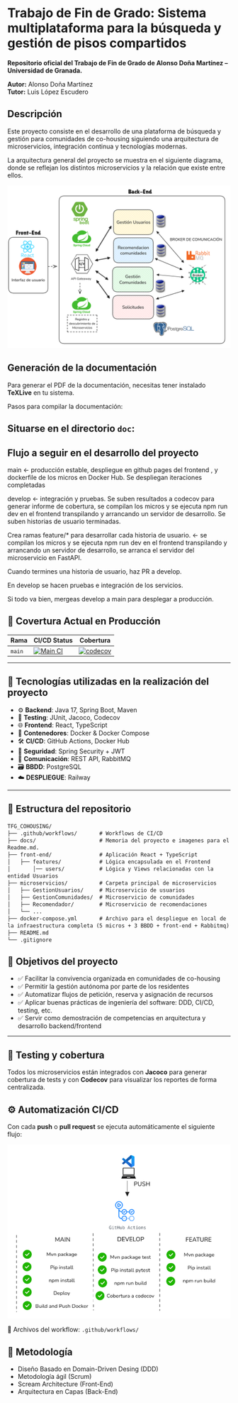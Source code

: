 # Trabajo de Fin de Grado: Sistema multiplataforma para la búsqueda y gestión de pisos compartidos

**Repositorio oficial del Trabajo de Fin de Grado de Alonso Doña Martínez – Universidad de Granada.**  

**Autor:** Alonso Doña Martínez  
**Tutor:** Luis López Escudero

## Descripción
Este proyecto consiste en el desarrollo de una plataforma de búsqueda y gestión para comunidades de co-housing siguiendo una arquitectura de microservicios, integración continua y tecnologías modernas.

La arquitectura general del proyecto se muestra en el siguiente diagrama, donde se reflejan los distintos microservicios y
la relación que existe entre ellos.

![Diagrama de arquitectura](./docs/arquitectura-frontend.png)

## Generación de la documentación

Para generar el PDF de la documentación, necesitas tener instalado **TeXLive** en tu sistema.  

Pasos para compilar la documentación:

Situarse en el directorio `doc`:
---

## Flujo a seguir en el desarrollo del proyecto
main             ← producción estable, despliegue en github pages del frontend , y dockerfile de los micros en Docker Hub. Se despliegan iteraciones completadas

develop          ← integración y pruebas. Se suben resultados a codecov para generar informe de cobertura, se compilan los micros y se ejecuta npm run dev en el frontend transpilando y arrancando un servidor de desarrollo. Se suben historias de usuario terminadas.

Crea ramas feature/* para desarrollar cada historia de usuario.  ← se compilan los micros y se ejecuta npm run dev en el frontend transpilando y arrancando un servidor de desarrollo, se arranca el servidor del microservicio en FastAPI.

Cuando termines una historia de usuario, haz PR a develop.

En develop se hacen pruebas e integración de los servicios.

Si todo va bien, mergeas develop a main para desplegar a producción.

## 🚧 Covertura Actual en Producción

| Rama | CI/CD Status | Cobertura |
|------|--------------|-----------|
| `main` | [![Main CI](https://github.com/alonsodm12/TFG_COHOUSING/actions/workflows/ci-cd.yml/badge.svg?branch=main)](https://github.com/alonsodm12/TFG_COHOUSING/actions/workflows/ci-cd.yml) | [![codecov](https://codecov.io/gh/alonsodm12/TFG_COHOUSING/branch/main/graph/badge.svg?token=BEeK9qXuVn)](https://codecov.io/gh/alonsodm12/TFG_COHOUSING) |

---

## 🔧 Tecnologías utilizadas en la realización del proyecto

- ⚙️ **Backend**: Java 17, Spring Boot, Maven  
- 🧪 **Testing**: JUnit, Jacoco, Codecov  
- 🌐 **Frontend**: React, TypeScript  
- 🐳 **Contenedores**: Docker & Docker Compose  
- 🛠️ **CI/CD**: GitHub Actions, Docker Hub  
- 🔐 **Seguridad**: Spring Security + JWT
- 📡 **Comunicación**: REST API, RabbitMQ  
- 🗃️ **BBDD**: PostgreSQL
- ☁️ **DESPLIEGUE**: Railway

---

## 🧱 Estructura del repositorio

```plaintext
TFG_COHOUSING/
├── .github/workflows/       # Workflows de CI/CD
├── docs/                    # Memoria del proyecto e imagenes para el Readme.md.
├── front-end/               # Aplicación React + TypeScript
│   ├── features/            # Lógica encapsulada en el Frontend
│       │── users/           # Lógica y Views relacionadas con la entidad Usuarios
├── microservicios/          # Carpeta principal de microservicios
│   ├── GestionUsuarios/     # Microservicio de usuarios
│   ├── GestionComunidades/  # Microservicio de comunidades
│   ├── Recomendador/        # Microservicio de recomendaciones
│   └── ...
├── docker-compose.yml       # Archivo para el despliegue en local de la infraestructura completa (5 micros + 3 BBDD + front-end + Rabbitmq)
├── README.md
└── .gitignore
```
## 🎯 Objetivos del proyecto

- ✅ Facilitar la convivencia organizada en comunidades de co-housing  
- ✅ Permitir la gestión autónoma por parte de los residentes  
- ✅ Automatizar flujos de petición, reserva y asignación de recursos  
- ✅ Aplicar buenas prácticas de ingeniería del software: DDD, CI/CD, testing, etc.  
- ✅ Servir como demostración de competencias en arquitectura y desarrollo backend/frontend  

---

## 🧪 Testing y cobertura

Todos los microservicios están integrados con **Jacoco** para generar cobertura de tests y con **Codecov** para visualizar los reportes de forma centralizada.

## ⚙️ Automatización CI/CD

Con cada **push** o **pull request** se ejecuta automáticamente el siguiente flujo:

![Flujo de los workflows](./docs/actions.png) 

🔧 Archivos del workflow: `.github/workflows/`


## 🧠 Metodología
- Diseño Basado en Domain-Driven Desing (DDD)
- Metodología ágil (Scrum)
- Scream Architecture (Front-End)
- Arquitectura en Capas (Back-End)

